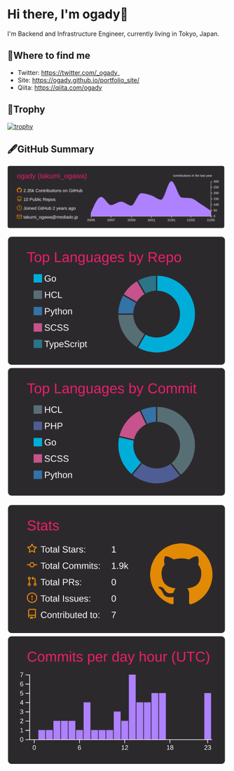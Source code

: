 # Hi there, I'm ogady👋

I'm Backend and Infrastructure Engineer, currently living in Tokyo, Japan.

## 📮Where to find me

* Twitter: https://twitter.com/_ogady_
* Site: https://ogady.github.io/portfolio_site/
* Qiita: https://qiita.com/ogady

## 👑Trophy

[![trophy](https://github-profile-trophy.vercel.app/?username=ogady&theme=monokai&title=MultiLanguage,Commit,Repositories,Stars,Issues,PullRequest)](https://github.com/ryo-ma/github-profile-trophy)

## 🖋GitHub Summary

[![](https://raw.githubusercontent.com/ogady/ogady/main/profile-summary-card-output/monokai/0-profile-details.svg)](https://github.com/vn7n24fzkq/github-profile-summary-cards)

[![](https://raw.githubusercontent.com/ogady/ogady/main/profile-summary-card-output/monokai/1-repos-per-language.svg)](https://github.com/vn7n24fzkq/github-profile-summary-cards) [![](https://raw.githubusercontent.com/ogady/ogady/main/profile-summary-card-output/monokai/2-most-commit-language.svg)](https://github.com/vn7n24fzkq/github-profile-summary-cards)

[![](https://raw.githubusercontent.com/ogady/ogady/main/profile-summary-card-output/monokai/3-stats.svg)](https://github.com/vn7n24fzkq/github-profile-summary-cards) [![](https://raw.githubusercontent.com/ogady/ogady/main/profile-summary-card-output/monokai/4-productive-time.svg)](https://github.com/vn7n24fzkq/github-profile-summary-cards)
